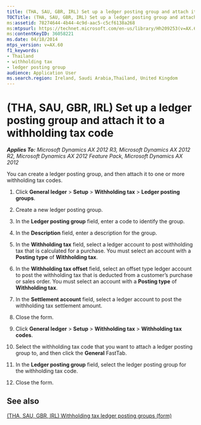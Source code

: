 ```yaml
---
title: (THA, SAU, GBR, IRL) Set up a ledger posting group and attach it to a withholding tax code
TOCTitle: (THA, SAU, GBR, IRL) Set up a ledger posting group and attach it to a withholding tax code
ms:assetid: 78274644-4b44-4c9d-aac5-c5cf6138a268
ms:mtpsurl: https://technet.microsoft.com/en-us/library/Hh209253(v=AX.60)
ms:contentKeyID: 36058221
ms.date: 04/18/2014
mtps_version: v=AX.60
f1_keywords:
- Thailand
- withholding tax
- ledger posting group
audience: Application User
ms.search.region: Ireland, Saudi Arabia,Thailand, United Kingdom
---
```


# (THA, SAU, GBR, IRL) Set up a ledger posting group and attach it to a withholding tax code 


_**Applies To:** Microsoft Dynamics AX 2012 R3, Microsoft Dynamics AX 2012 R2, Microsoft Dynamics AX 2012 Feature Pack, Microsoft Dynamics AX 2012_

You can create a ledger posting group, and then attach it to one or more withholding tax codes.

1.  Click **General ledger** \> **Setup** \> **Withholding tax** \> **Ledger posting groups**.

2.  Create a new ledger posting group.

3.  In the **Ledger posting group** field, enter a code to identify the group.

4.  In the **Description** field, enter a description for the group.

5.  In the **Withholding tax** field, select a ledger account to post withholding tax that is calculated for a purchase. You must select an account with a **Posting type** of **Withholding tax**.

6.  In the **Withholding tax offset** field, select an offset type ledger account to post the withholding tax that is deducted from a customer’s purchase or sales order. You must select an account with a **Posting type** of **Withholding tax**.

7.  In the **Settlement account** field, select a ledger account to post the withholding tax settlement amount.

8.  Close the form.

9.  Click **General ledger** \> **Setup** \> **Withholding tax** \> **Withholding tax codes**.

10. Select the withholding tax code that you want to attach a ledger posting group to, and then click the **General** FastTab.

11. In the **Ledger posting group** field, select the ledger posting group for the withholding tax code.

12. Close the form.

## See also

[(THA, SAU, GBR, IRL) Withholding tax ledger posting groups (form)](https://technet.microsoft.com/en-us/library/hh208625\(v=ax.60\))

  


